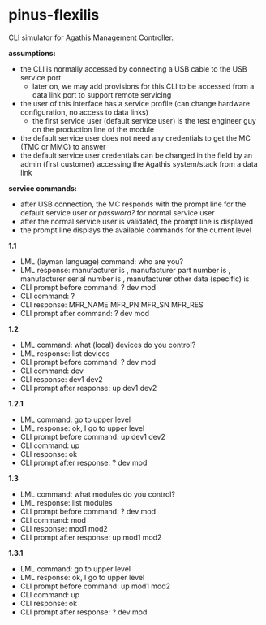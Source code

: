 # pinus-flexilis

CLI simulator for Agathis Management Controller.

**assumptions:**
 - the CLI is normally accessed by connecting a USB cable to the USB service port
   - later on, we may add provisions for this CLI to be accessed from a data link port to support remote servicing
 - the user of this interface has a service profile (can change hardware configuration, no access to data links)
   - the first service user (default service user) is the test engineer guy on the production line of the module
 - the default service user does not need any credentials to get the MC (TMC or MMC) to answer
 - the default service user credentials can be changed in the field by an admin (first customer) accessing the Agathis system/stack from a data link

**service commands:**

- after USB connection, the MC responds with the prompt line for the default service user or *password?* for normal service user
- after the normal service user is validated, the prompt line is displayed
- the prompt line displays the available commands for the current level

**1.1**
- LML (layman language) command: who are you?
- LML response: manufacturer is <this>, manufacturer part number is <this>, manufacturer serial number is <this>, manufacturer other data (specific) is <this>
- CLI prompt before command: ? dev mod
- CLI command: ?
- CLI response: MFR_NAME MFR_PN MFR_SN MFR_RES
- CLI prompt after command: ? dev mod

**1.2**
- LML command: what (local) devices do you control?
- LML response: list devices
- CLI prompt before command: ? dev mod
- CLI command: dev
- CLI response: dev1 dev2 
- CLI prompt after response: up dev1 dev2

**1.2.1**
- LML command: go to upper level
- LML response: ok, I go to upper level
- CLI prompt before command: up dev1 dev2
- CLI command: up
- CLI response: ok
- CLI prompt after response: ? dev mod

**1.3**
- LML command: what modules do you control?
- LML response: list modules
- CLI prompt before command: ? dev mod
- CLI command: mod
- CLI response: mod1 mod2
- CLI prompt after response: up mod1 mod2

**1.3.1**
- LML command: go to upper level
- LML response: ok, I go to upper level
- CLI prompt before command: up mod1 mod2
- CLI command: up
- CLI response: ok
- CLI prompt after response: ? dev mod
